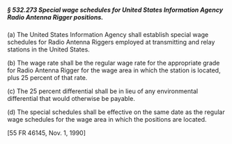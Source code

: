 ##### § 532.273 Special wage schedules for United States Information Agency Radio Antenna Rigger positions. #####

(a) The United States Information Agency shall establish special wage schedules for Radio Antenna Riggers employed at transmitting and relay stations in the United States.

(b) The wage rate shall be the regular wage rate for the appropriate grade for Radio Antenna Rigger for the wage area in which the station is located, plus 25 percent of that rate.

(c) The 25 percent differential shall be in lieu of any environmental differential that would otherwise be payable.

(d) The special schedules shall be effective on the same date as the regular wage schedules for the wage area in which the positions are located.

[55 FR 46145, Nov. 1, 1990]
